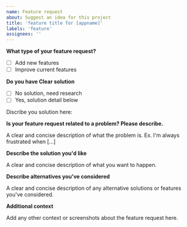 ```yaml
---
name: Feature request
about: Suggest an idea for this project
title: 'feature title for [appname]'
labels: 'feature'
assignees: ''
---
```


**What type of your feature request?**  

- [ ] Add new features
- [ ] Improve current features

**Do you have Clear solution**  

- [ ] No solution, need research
- [ ] Yes, solution detail below

Discribe you solution here:  

**Is your feature request related to a problem? Please describe.**  

A clear and concise description of what the problem is. Ex. I'm always frustrated when [...]

**Describe the solution you'd like**  

A clear and concise description of what you want to happen.  

**Describe alternatives you've considered**  

A clear and concise description of any alternative solutions or features you've considered.  

**Additional context**  

Add any other context or screenshots about the feature request here.
